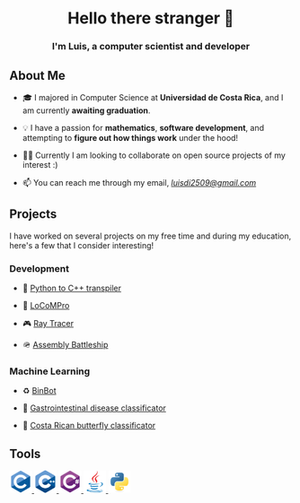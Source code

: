 <h1 align="center">Hello there stranger 👋</h1>
<h3 align="center">I'm Luis, a computer scientist and developer</h3>

## About Me

- 🎓 I majored in Computer Science at **Universidad de Costa Rica**, and I am currently **awaiting graduation**.

- 💡 I have a passion for **mathematics**, **software development**, and attempting to **figure out how things work** under the hood!

- 👨‍💻 Currently I am looking to collaborate on open source projects of my interest :)

- 📫 You can reach me through my email, *luisdi2509@gmail.com*

## Projects

I have worked on several projects on my free time and during my education, here's a few that I consider interesting!

### Development

- 🐍 [Python to C++ transpiler](https://github.com/Mariposas-Inteligentes/cplusplus_transpiler)

- 🛒 [LoCoMPro](https://github.com/Los-Pinwinos/ci0128_23b_los_pinwinos)

- 🎮 [Ray Tracer](https://github.com/GoninDS/Ray-Tracer)

- 🪖 [Assembly Battleship](https://github.com/GoninDS/Assembly-Battleship)


### Machine Learning

- ♻️ [BinBot](https://github.com/Mariposas-Inteligentes/AI_Binbot)

- 🏥 [Gastrointestinal disease classificator](https://github.com/Mariposas-Inteligentes/GI_classifiers)

- 🦋 [Costa Rican butterfly classificator](https://github.com/Fuchitos/butterfly_classificator)


## Tools

<p align="left"> <a href="https://www.cprogramming.com/" target="_blank" rel="noreferrer"> <img src="https://raw.githubusercontent.com/devicons/devicon/master/icons/c/c-original.svg" alt="c" width="40" height="40"/> </a> <a href="https://www.w3schools.com/cpp/" target="_blank" rel="noreferrer"> <img src="https://raw.githubusercontent.com/devicons/devicon/master/icons/cplusplus/cplusplus-original.svg" alt="cplusplus" width="40" height="40"/> </a> <a href="https://www.w3schools.com/cs/" target="_blank" rel="noreferrer"> <img src="https://raw.githubusercontent.com/devicons/devicon/master/icons/csharp/csharp-original.svg" alt="csharp" width="40" height="40"/> </a> <a href="https://www.java.com" target="_blank" rel="noreferrer"> <img src="https://raw.githubusercontent.com/devicons/devicon/master/icons/java/java-original.svg" alt="java" width="40" height="40"/> </a> <a href="https://www.python.org" target="_blank" rel="noreferrer"> <img src="https://raw.githubusercontent.com/devicons/devicon/master/icons/python/python-original.svg" alt="python" width="40" height="40"/> </a> </p>

